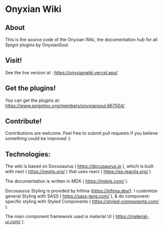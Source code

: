 # Onyxian Wiki
## About
This is the source code of the Onyxian Wiki, the documentation hub for all Spigot plugins by OnyxianSoul.

## Visit!
See the live version at :
https://onyxianwiki.vercel.app/


## Get the plugins!
You can get the plugins at:
https://www.spigotmc.org/members/onyxiansoul.667504/


## Contribute!
Contributions are welcome.
Feel free to submit pull requests if you believe something could be improved :)

## Technologies:
The wiki is based on Docusaurus ( https://docusaurus.io ), which is built with next ( https://nextjs.org/ ) that uses react ( https://es.reactjs.org/ )

The documentation is written in MDX ( https://mdxjs.com/ ).

Docusaurus Styling is provided by Infima (https://infima.dev/). I customize general Styling with SASS ( https://sass-lang.com/ ), & do component-specific styling with Styled Components ( https://styled-components.com/ ).

The main component framework used is material UI ( https://material-ui.com/ ).



